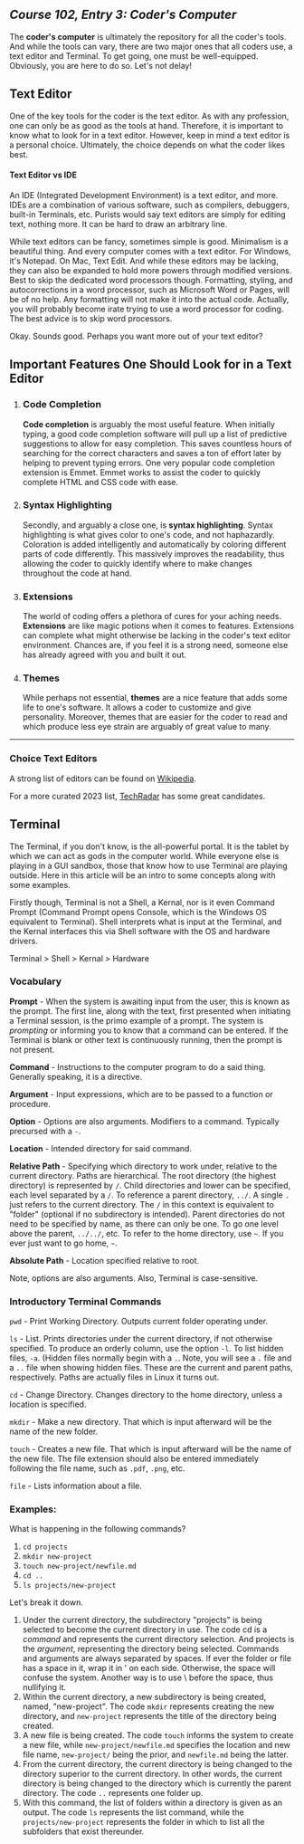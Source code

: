 ## *Course 102, Entry 3: Coder's Computer*

The **coder's computer** is ultimately the repository for all the coder's tools. And while the tools can vary, there are two major ones that all coders use,  a text editor and Terminal. To get going, one must be well-equipped. Obviously, you are here to do so. Let's not delay!

## Text Editor

One of the key tools for the coder is the text editor. As with any profession, one can only be as good as the tools at hand. Therefore, it is important to know what to look for in a text editor. However, keep in mind a text editor is a personal choice. Ultimately, the choice depends on what the coder likes best. 

#### Text Editor vs IDE 

An IDE (Integrated Development Environment) is a text editor, and more. IDEs are a combination of various software, such as compilers, debuggers, built-in Terminals, etc. Purists would say text editors are simply for editing text, nothing more. It can be hard to draw an arbitrary line.

While text editors can be fancy, sometimes simple is good. Minimalism is a beautiful thing. And every computer comes with a text editor. For Windows, it's Notepad. On Mac, Text Edit. And while these editors may be lacking, they can also be expanded to hold more powers through modified versions. Best to skip the dedicated word processors though. Formatting, styling, and autocorrections in a word processor, such as Microsoft Word or Pages, will be of no help. Any formatting will not make it into the actual code. Actually, you will probably become irate trying to use a word processor for coding. The best advice is to skip word processors.

Okay. Sounds good. Perhaps you want more out of your text editor?

## Important Features One Should Look for in a Text Editor

1. ### Code Completion
   
   **Code completion** is arguably the most useful feature. When initially typing, a good code completion software will pull up a list of predictive suggestions to allow for easy completion. This saves countless hours of searching for the correct characters and saves a ton of effort later by helping to prevent typing errors. One very popular code completion extension is Emmet. Emmet works to assist the coder to quickly complete HTML and CSS code with ease. 

3. ### Syntax Highlighting

   Secondly, and arguably a close one, is **syntax highlighting**. Syntax highlighting is what gives color to one's code, and not haphazardly. Coloration is added intelligently and automatically by coloring different parts of code differently. This massively improves the readability, thus allowing the coder to quickly identify where to make changes throughout the code at hand. 

4. ### Extensions

   The world of coding offers a plethora of cures for your aching needs. **Extensions** are like magic potions when it comes to features. Extensions can complete what might otherwise be lacking in the coder's text editor environment. Chances are, if you feel it is a strong need, someone else has already agreed with you and built it out. 

5. ### Themes

   While perhaps not essential, **themes** are a nice feature that adds some life to one's software. It allows a coder to customize and give personality. Moreover, themes that are easier for the coder to read and which produce less eye strain are arguably of great value to many.
   
___

### Choice Text Editors

A strong list of editors can be found on [Wikipedia](https://en.wikipedia.org/wiki/List_of_text_editors).

For a more curated 2023 list, [TechRadar](https://www.techradar.com/best/best-text-editors) has some great candidates.

## Terminal

The Terminal, if you don't know, is the all-powerful portal. It is the tablet by which we can act as gods in the computer world. While everyone else is playing in a GUI sandbox, those that know how to use Terminal are playing outside. Here in this article will be an intro to some concepts along with some examples. 

Firstly though, Terminal is not a Shell, a Kernal, nor is it even Command Prompt (Command Prompt opens Console, which is the Windows OS equivalent to Terminal). Shell interprets what is input at the Terminal, and the Kernal interfaces this via Shell software with the OS and hardware drivers.

Terminal > Shell > Kernal > Hardware

### Vocabulary

**Prompt** - When the system is awaiting input from the user, this is known as the prompt. The first line, along with the text, first presented when initiating a Terminal session, is the primo example of a prompt. The system is *prompting* or informing you to know that a command can be entered. If the Terminal is blank or other text is continuously running, then the prompt is not present. 

**Command** - Instructions to the computer program to do a said thing. Generally speaking, it is a directive. 

**Argument** - Input expressions, which are to be passed to a function or procedure. 

**Option** - Options are also arguments. Modifiers to a command. Typically precursed with a `-`. 

**Location** - Intended directory for said command. 

**Relative Path** - Specifying which directory to work under, relative to the current directory. Paths are hierarchical. The root directory (the highest directory) is represented by `/`. Child directories and lower can be specified, each level separated by a `/`. To reference a parent directory, `../`. A single `.` just refers to the current directory. The `/` in this context is equivalent to "folder" (optional if no subdirectory is intended). Parent directories do not need to be specified by name, as there can only be one. To go one level above the parent, `../../`, etc. To refer to the home directory, use `~`. If you ever just want to go home, `~`. 

**Absolute Path** - Location specified relative to root. 

Note, options are also arguments. Also, Terminal is case-sensitive. 

### Introductory Terminal Commands

`pwd` - Print Working Directory. Outputs current folder operating under.

`ls` - List. Prints directories under the current directory, if not otherwise specified. To produce an orderly column, use the option `-l`. To list hidden files, `-a`. (Hidden files normally begin with a `.`.  Note, you will see a `.` file and a `..` file when showing hidden files. These are the current and parent paths, respectively. Paths are actually files in Linux it turns out. 

`cd` - Change Directory. Changes directory to the home directory, unless a location is specified.

`mkdir` - Make a new directory. That which is input afterward will be the name of the new folder. 

`touch` - Creates a new file. That which is input afterward will be the name of the new file. The file extension should also be entered immediately following the file name, such as `.pdf`, `.png`,  etc. 

`file` - Lists information about a file. 

### Examples:

What is happening in the following commands?

1. `cd projects`
2. `mkdir new-project`
3. `touch new-project/newfile.md`
4. `cd ..`
5. `ls projects/new-project`

Let's break it down.
1. Under the current directory, the subdirectory "projects" is being selected to become the current directory in use. The code cd is a *command* and represents the current directory selection. And projects is the *argument*, representing the directory being selected. Commands and arguments are always separated by spaces. If ever the folder or file has a space in it, wrap it in ' on each side. Otherwise, the space will confuse the system. Another way is to use \ before the space, thus nullifying it.
2. Within the current directory, a new subdirectory is being created, named, "new-project". The code `mkdir` represents creating the new directory, and `new-project` represents the title of the directory being created. 
3. A new file is being created. The code `touch` informs the system to create a new file, while `new-project/newfile.md` specifies the location and new file name, `new-project/` being the prior, and `newfile.md` being the latter. 
4. From the current directory, the current directory is being changed to the directory superior to the current directory. In other words, the current directory is being changed to the directory which is currently the parent directory. The code `..` represents one folder up. 
5. With this command, the list of folders within a directory is given as an output. The code `ls` represents the list command, while the `projects/new-project` represents the folder in which to list all the subfolders that exist thereunder. 
